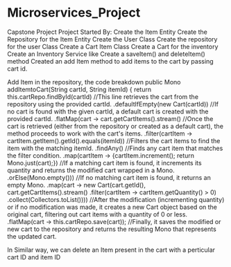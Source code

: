 # Microservices_Project
Capstone Project
Project Started By:
Create the Item Entity
Create the Repository for the Item Entity
Create the User Class
Create the repository for the user Class
Create a Cart Item Class
Create a Cart for the inventory
Create an Inventory Service like Create a saveItem() and deleteItem() method
Created an add Item method to add items to the cart by passing cart id.

Add Item in the repository, the code breakdown
public Mono<Cart> addItemtoCart(String cartId, String itemId) {
    return this.cartRepo.findById(cartId)  //This line retrieves the cart from the repository using the provided cartId.
.defaultIfEmpty(new Cart(cartId)) //If no cart is found with the given cartId, a default cart is created with the provided cartId.
.flatMap(cart -> cart.getCartItems().stream() //Once the cart is retrieved (either from the repository or created as a default cart), 
                                                the method proceeds to work with the cart's items.
.filter(cartItem -> cartItem.getItem().getId().equals(itemId)) //Filters the cart items to find the item with the matching itemId.
.findAny() //Finds any cart item that matches the filter condition.
.map(cartItem -> {cartItem.increment(); return Mono.just(cart);}) //If a matching cart item is found, it increments its quantity and 
                                                                    returns the modified cart wrapped in a Mono.
.orElse(Mono.empty())) //If no matching cart item is found, it returns an empty Mono.
.map(cart -> new Cart(cart.getId(), cart.getCartItems().stream()
                .filter(cartItem -> cartItem.getQuantity() > 0)
                .collect(Collectors.toList()))) //After the modification (incrementing quantity) or if no modification was made, 
                                                  it creates a new Cart object based on the original cart, 
                                                   filtering out cart items with a quantity of 0 or less.
  .flatMap(cart -> this.cartRepo.save(cart)); //Finally, it saves the modified or new cart to the repository and 
                                                returns the resulting Mono that represents the updated cart.
  
In Similar way, we can delete an Item present in the cart with a perticular cart ID and item ID

